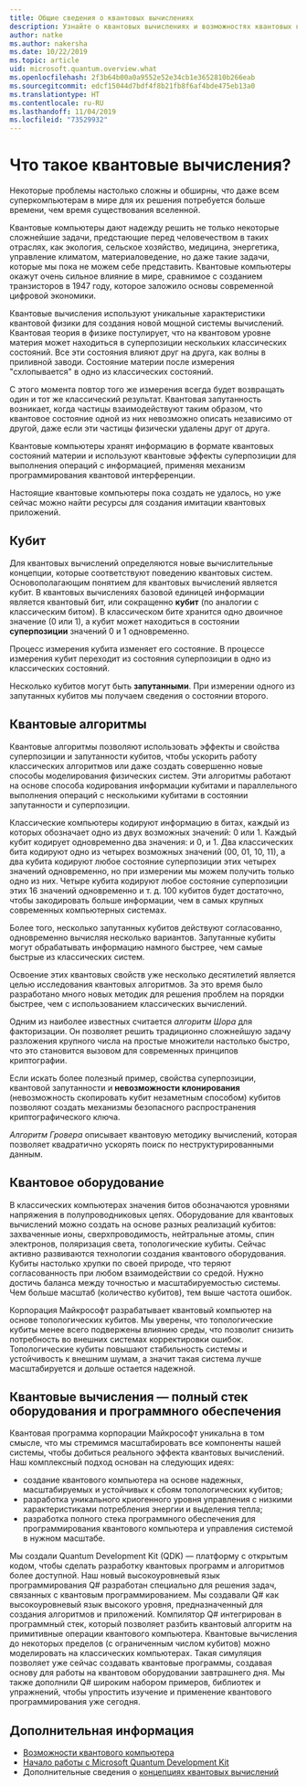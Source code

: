 ```yaml
---
title: Общие сведения о квантовых вычислениях
description: Узнайте о квантовых вычислениях и возможностях квантовых компьютеров
author: natke
ms.author: nakersha
ms.date: 10/22/2019
ms.topic: article
uid: microsoft.quantum.overview.what
ms.openlocfilehash: 2f3b64b00a0a9552e52e34cb1e3652810b266eab
ms.sourcegitcommit: edcf15044d7bdf4f8b21fb8f6af4bde475eb13a0
ms.translationtype: HT
ms.contentlocale: ru-RU
ms.lasthandoff: 11/04/2019
ms.locfileid: "73529932"
---
```

# <a name="what-is-quantum-computing"></a>Что такое квантовые вычисления?

Некоторые проблемы настолько сложны и обширны, что даже всем суперкомпьютерам в мире для их решения потребуется больше времени, чем время существования вселенной.

Квантовые компьютеры дают надежду решить не только некоторые сложнейшие задачи, предстающие перед человечеством в таких отраслях, как экология, сельское хозяйство, медицина, энергетика, управление климатом, материаловедение, но даже такие задачи, которые мы пока не можем себе представить. Квантовые компьютеры окажут очень сильное влияние в мире, сравнимое с созданием транзисторов в 1947 году, которое заложило основы современной цифровой экономики.

Квантовые вычисления используют уникальные характеристики квантовой физики для создания новой мощной системы вычислений. Квантовая теория в физике постулирует, что на квантовом уровне материя может находиться в суперпозиции нескольких классических состояний. Все эти состояния влияют друг на друга, как волны в приливной заводи.  Состояние материи после измерения "схлопывается" в одно из классических состояний. 

С этого момента повтор того же измерения всегда будет возвращать один и тот же классический результат.  Квантовая запутанность возникает, когда частицы взаимодействуют таким образом, что квантовое состояние одной из них невозможно описать независимо от другой, даже если эти частицы физически удалены друг от друга.  

Квантовые компьютеры хранят информацию в формате квантовых состояний материи и используют квантовые эффекты суперпозиции для выполнения операций с информацией, применяя механизм программирования квантовой интерференции.

Настоящие квантовые компьютеры пока создать не удалось, но уже сейчас можно найти ресурсы для создания имитации квантовых приложений.

## <a name="the-qubit"></a>Кубит

Для квантовых вычислений определяются новые вычислительные концепции, которые соответствуют поведению квантовых систем.  Основополагающим понятием для квантовых вычислений является кубит.  В квантовых вычислениях базовой единицей информации является квантовый бит, или сокращенно **кубит** (по аналогии с классическим битом). В классическом бите хранится одно двоичное значение (0 или 1), а кубит может находиться в состоянии **суперпозиции** значений 0 и 1 одновременно.  

Процесс измерения кубита изменяет его состояние. В процессе измерения кубит переходит из состояния суперпозиции в одно из классических состояний.  

Несколько кубитов могут быть **запутанными**. При измерении одного из запутанных кубитов мы получаем сведения о состоянии второго.

## <a name="quantum-algorithms"></a>Квантовые алгоритмы

Квантовые алгоритмы позволяют использовать эффекты и свойства суперпозиции и запутанности кубитов, чтобы ускорить работу классических алгоритмов или даже создать совершенно новые способы моделирования физических систем.  Эти алгоритмы работают на основе способа кодирования информации кубитами и параллельного выполнения операций с несколькими кубитами в состоянии запутанности и суперпозиции.  

Классические компьютеры кодируют информацию в битах, каждый из которых обозначает одно из двух возможных значений: 0 или 1.  Каждый кубит кодирует одновременно два значения: и 0, и 1.  Два классических бита кодируют одно из четырех возможных значений (00, 01, 10, 11), а два кубита кодируют любое состояние суперпозиции этих четырех значений одновременно, но при измерении мы можем получить только одно из них. Четыре кубита кодируют любое состояние суперпозиции этих 16 значений одновременно и т. д.  100 кубитов будет достаточно, чтобы закодировать больше информации, чем в самых крупных современных компьютерных системах.  

Более того, несколько запутанных кубитов действуют согласованно, одновременно вычисляя несколько вариантов. Запутанные кубиты могут обрабатывать информацию намного быстрее, чем самые быстрые из классических систем.

Освоение этих квантовых свойств уже несколько десятилетий является целью исследования квантовых алгоритмов. За это время было разработано много новых методик для решения проблем на порядки быстрее, чем с использованием классических вычислений.  

Одним из наиболее известных считается _алгоритм Шора_ для факторизации. Он позволяет решить традиционно сложнейшую задачу разложения крупного числа на простые множители настолько быстро, что это становится вызовом для современных принципов криптографии.

Если искать более полезный пример, свойства суперпозиции, квантовой запутанности и **невозможности клонирования** (невозможность скопировать кубит незаметным способом) кубитов позволяют создать механизмы безопасного распространения криптографического ключа.

_Алгоритм Гровера_ описывает квантовую методику вычислений, которая позволяет квадратично ускорять поиск по неструктурированными данным.

## <a name="quantum-hardware"></a>Квантовое оборудование

В классических компьютерах значения битов обозначаются уровнями напряжения в полупроводниковых цепях. Оборудование для квантовых вычислений можно создать на основе разных реализаций кубитов: захваченные ионы, сверхпроводимость, нейтральные атомы, спин электронов, поляризация света, топологические кубиты. Сейчас активно развиваются технологии создания квантового оборудования. Кубиты настолько хрупки по своей природе, что теряют согласованность при любом взаимодействии со средой. Нужно достичь баланса между точностью и масштабируемостью системы. Чем больше масштаб (количество кубитов), тем выше частота ошибок.

Корпорация Майкрософт разрабатывает квантовый компьютер на основе топологических кубитов. Мы уверены, что топологические кубиты менее всего подвержены влиянию среды, что позволит снизить потребность во внешних системах корректировки ошибок. Топологические кубиты повышают стабильность системы и устойчивость к внешним шумам, а значит такая система лучше масштабируется и дольше остается надежной.

## <a name="quantum-computing--a-full-hardware-and-software-stack"></a>Квантовые вычисления — полный стек оборудования и программного обеспечения

Квантовая программа корпорации Майкрософт уникальна в том смысле, что мы стремимся масштабировать все компоненты нашей системы, чтобы добиться реального эффекта квантовых вычислений. Наш комплексный подход основан на следующих идеях:

* создание квантового компьютера на основе надежных, масштабируемых и устойчивых к сбоям топологических кубитов; 
* разработка уникального криогенного уровня управления с низкими характеристиками потребления энергии и выделения тепла; 
* разработка полного стека программного обеспечения для программирования квантового компьютера и управления системой в нужном масштабе.

Мы создали Quantum Development Kit (QDK) — платформу с открытым кодом, чтобы сделать разработку квантовых программ и алгоритмов более доступной. Наш новый высокоуровневый язык программирования Q# разработан специально для решения задач, связанных с квантовым программированием.  Мы создавали Q# как высокоуровневый язык высокого уровня, предназначенный для создания алгоритмов и приложений. Компилятор Q# интегрирован в программный стек, который позволяет разбить квантовый алгоритм на примитивные операции квантового компьютера.  Квантовые вычисления до некоторых пределов (с ограниченным числом кубитов) можно моделировать на классических компьютерах. Такая симуляция позволяет уже сейчас создавать квантовые программы, создавая основу для работы на квантовом оборудовании завтрашнего дня.  Мы также дополнили Q# широким набором примеров, библиотек и упражнений, чтобы упростить изучение и применение квантового программирования уже сегодня. 

## <a name="next-steps"></a>Дополнительная информация

* [Возможности квантового компьютера](xref:microsoft.quantum.overview.computers)
* [Начало работы с Microsoft Quantum Development Kit](xref:microsoft.quantum.welcome)
* Дополнительные сведения о [концепциях квантовых вычислений](xref:microsoft.quantum.concepts.intro)
